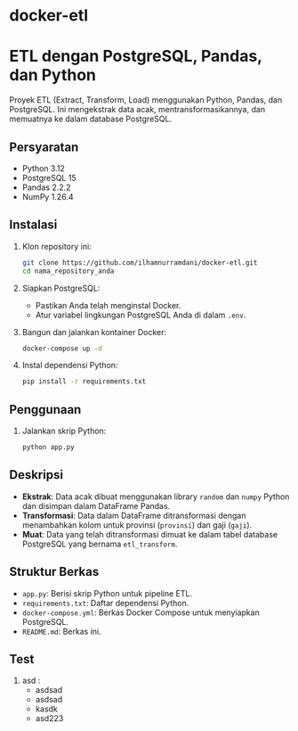 # docker-etl
# ETL dengan PostgreSQL, Pandas, dan Python

Proyek ETL (Extract, Transform, Load) menggunakan Python, Pandas, dan PostgreSQL. Ini mengekstrak data acak, mentransformasikannya, dan memuatnya ke dalam database PostgreSQL.

## Persyaratan

- Python 3.12
- PostgreSQL 15
- Pandas 2.2.2
- NumPy 1.26.4

## Instalasi

1. Klon repository ini:

    ```bash
    git clone https://github.com/ilhamnurramdani/docker-etl.git
    cd nama_repository_anda
    ```

2. Siapkan PostgreSQL:
    - Pastikan Anda telah menginstal Docker.
    - Atur variabel lingkungan PostgreSQL Anda di dalam `.env`.

3. Bangun dan jalankan kontainer Docker:

    ```bash
    docker-compose up -d
    ```

4. Instal dependensi Python:

    ```bash
    pip install -r requirements.txt
    ```

## Penggunaan

1. Jalankan skrip Python:

    ```bash
    python app.py
    ```

## Deskripsi

- **Ekstrak**: Data acak dibuat menggunakan library `random` dan `numpy` Python dan disimpan dalam DataFrame Pandas.
- **Transformasi**: Data dalam DataFrame ditransformasi dengan menambahkan kolom untuk provinsi (`provinsi`) dan gaji (`gaji`).
- **Muat**: Data yang telah ditransformasi dimuat ke dalam tabel database PostgreSQL yang bernama `etl_transform`.

## Struktur Berkas

- `app.py`: Berisi skrip Python untuk pipeline ETL.
- `requirements.txt`: Daftar dependensi Python.
- `docker-compose.yml`: Berkas Docker Compose untuk menyiapkan PostgreSQL.
- `README.md`: Berkas ini.



## Test
1. asd :
   - asdsad
   - asdsad
   - kasdk
   - asd223
